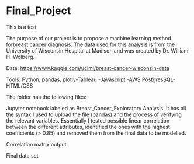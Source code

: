 # Final_Project

This is a test


The purpose of our project is to propose a machine learning method forbreast cancer diagnosis. The data used for this analysis  is from the University of Wisconsin Hospital at Madison and was created by Dr. William H. Wolberg.

Data: https://www.kaggle.com/uciml/breast-cancer-wisconsin-data

Tools: Python, pandas, plotly-Tableau -Javascript -AWS PostgresSQL-HTML/CSS


The folder has the following files:


Jupyter notebook labeled as Breast_Cancer_Exploratory Analysis. It has all the syntax I used to upload the file (pandas) and the process of verifying the relevant variables. Essentially I tested possible linear correlation between the different attributes, identified the ones with the highest coefficients (> 0.85) and removed them from the final data to be modelled.

Correlation matrix output

Final data set

